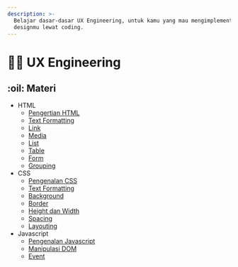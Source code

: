 ```yaml
---
description: >-
  Belajar dasar-dasar UX Engineering, untuk kamu yang mau mengimplementasikan
  designmu lewat coding.
---
```


# 👨‍💻 UX Engineering

## :oil: Materi

* HTML
  * [Pengertian HTML](html/pengenalan-html.md)
  * [Text Formatting](html/text-formatting.md)
  * [Link](html/link.md)
  * [Media](html/media.md)
  * [List](html/list.md)
  * [Table](html/table.md)
  * [Form](html/form.md)
  * [Grouping](html/grouping.md)
* CSS
  * [Pengenalan CSS](css/pengenalan-css.md)
  * [Text Formatting](css/text-formatting.md)
  * [Background](css/background.md)
  * [Border](css/border.md)
  * [Height dan Width](css/height-dan-width.md)
  * [Spacing](css/spacing.md)
  * [Layouting](css/layouting.md)
* Javascript
  * [Pengenalan Javascript](javascript/pengenalan-javascript.md)
  * [Manipulasi DOM](javascript/manipulasi-dom.md)
  * [Event](javascript/event.md)
